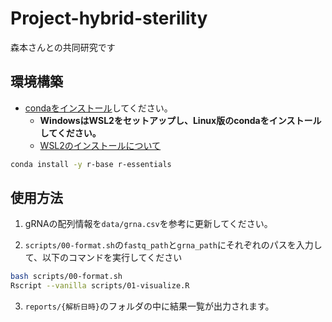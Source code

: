 # Project-hybrid-sterility

森本さんとの共同研究です


## 環境構築

- [condaをインストール](https://conda.io/en/latest/miniconda.html)してください。
  - **WindowsはWSL2をセットアップし、Linux版のcondaをインストールしてください。**
  - [WSL2のインストールについて](https://docs.microsoft.com/ja-jp/windows/wsl/install)

```bash
conda install -y r-base r-essentials
```

## 使用方法

1. gRNAの配列情報を`data/grna.csv`を参考に更新してください。

2. `scripts/00-format.sh`の`fastq_path`と`grna_path`にそれぞれのパスを入力して、以下のコマンドを実行してください

```bash
bash scripts/00-format.sh
Rscript --vanilla scripts/01-visualize.R
```

3. `reports/{解析日時}`のフォルダの中に結果一覧が出力されます。